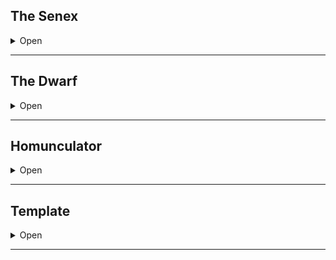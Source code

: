 ## The Senex

<details><summary>Open</summary>
<p>
  
**Starting Equipment**: a walking stick and a piece of practical-but-unique headwear.

**Starting Skill**: Folklore and your choice of History, Poetry, Philology, Mysticism, Monstrumology, Alchemy, Mythology, Runes & Glyphs, or Geopolitics.

**A:** Well-Learned, Ancient Tongues

**B:** Unanswered Questions

**C:** Deep Insight

**D:** Hidden Speech

### Tricks
  
Every time you gain a Sennex template, roll 1d12 and gain that Trick. If you roll a repeat, take your choice of the one above or below it.
	
Tricks take up a Psyche slot but the material components of them always seem to be on hand without taking up an inventory slot.

### A: Well-Learned

For each Sennex template you posses you may have a skill not take up a Psyche slot.

### A: Ancient Tongues

When you encounter some bit of language that you don’t know—like a page in a book, inscription on a ring, or occult chanted phrase—there’s a 2-in-6 chance you know it. Not that you know the whole language, just that you happen to know what this particular bit of language means. 

As you gain templates in this class, the chances that you know any particular bit of language increases by 1-in-6 per template.

### B: Unanswered Questions
  
You have a stat called Unanswered, which starts at 0. Everytime you encounter something very strange and mysterious and unknown in your adventuring, add 1 to your Unanswered stat. Note that this has to be stuff that is really weird and unexplained, not minor stuff. 

Good examples of unanswered questions include:

  1. What is through the Red Iron Door under Mount Breakspear?
  2. Who is the hooded figure we keep seeing at dusk and dawn?
  3. Why would our friend, the Duke of Ravenwood, suddenly turn on us?
  4. What happened that caused the ruined castle to the east to split in half?
  5. Where can we find the lair of the demonghast called Fatemonger?
  6. What does this mysterious serrated amulet do, and how do you use it?

Big, bad questions, ones with reaching implications and strange answers. Again, whenever you have a new question, write it down, and then add 1 to your Unanswered stat.

When you are in the presence of a great deal of knowledge—which might be a big library, another sage or scholar, some ancient wise being, or something else entirely—roll 1d6. If the result is less than or equal to your Unanswered stat, you learn the answer to one of your big questions, and then reduce your Unanswered stat by the amount rolled. This can be related to the source of knowledge you’re dealing with, or it could just be a flash of inspiration; how you piece the info together matters less than that you now know it.

It’s important to note that if you discover an answer to one of your big questions organically, just through playing the game, that doesn’t reduce your Unanswered stat. You only reduce your Unanswered stat when you specifically use your Senex ability to divine answers in this way.

### C: Deep Insight

If you spend a minute or so watching someone, you can make 3 Swords checks. For each success you learn one of the following three things; what their next immediate course of action is, why they’re taking that particular course of action, and how you could best change their mind. Once you’ve done this, you can’t do it again until tomorrow, and you can’t do it to the same person two days in a row.

An example of this could be “the King is going to banish us from the realm,” and “he’s doing it because he’s already unpopular with his subjects, and news of war from the South would spark further unrest,” and “he fears for his own throne, but if we can protect his throne he’ll be happy to keep us around.”

### D: Hidden Speech
  
When you succeed on the now 4-in-6 roll to use Ancient Tongues, you now have enough of that language to carry on a medium-length conversation fluently. 

Furthermore, you can now use Ancient Tongues (and thus Hidden Speech) on things that might not ordinarily qualify as languages: the call of wild animals, the whispering of trees, the crash of a thunderstorm, the clink of gold coins, the creak of an old castle, or the cry of the oppressed. 

### Tricks
For each Senex template you take, you roll 1d12 and gain one of these; if you roll a repeat, take your choice of the option above or below it.

  1. **Flask**. You always have a small flask of alcohol on you, no matter what, and when you or a party member really need a slug, it’s always got just enough.
  2. **Voice**. You are very good at doing imitations and mimicry, to an uncanny degree.
  3. **Animal**. You’ve got a small animal with you, like a raven or a cat, that is cleverer than normal, can read whatever you can, and will sometimes do what you tell it to do.
  4. **Quill**. You’ve got a quill (or a knife, if you’d rather be etching than writing) that can write on anything—wood, stone, metal, whatever. 
  5. **Light**. You can touch a small object to make it glow like a candle; you get 1 hour of this per template per day.
  6. **Notebook**. You have a notebook on your person that never leaves your side. Literally. If someone takes it away from you, it’ll end up back on your person, somehow.
  7. **Cowl**. When you wear your practical headgear, you can choose to have it hide your face from all but dedicated scrutiny; you’ll just look like an old person, and people will quickly write you off.
  8. **Tea**. You’re just really bonkers good at making tea, and know tons about it; if you claim it’s magical, anyone and everyone will believe you.
  9. **Fire**. You can start a small fire with almost anything under almost any conditions. 
  10. **Staff**. Your walking stick will never break, and you have advantage on checks against being deprived of it (which includes stuff like Háma at the door to the Golden Hall).
  11. **Charm**. People just seem to take a shine to you when they first meet you, especially animals, children, and elders.
  12. **Mouth**. You can whistle clearly and loudly, blow ornate smoke-shapes, and tie knots with your tongue.
  
</p>
</details>

* * *

## The Dwarf

<details><summary>Open</summary>
<p>

**Starting Equipment**: A Chainmail, a rough iron Shield, and your choice of an Axe, a Hammer, or a Pike.

**Starting Skills**: Your craft (roll on the 1D200 Failed Medieval Careers) and your choice of Hill Life, Undermountain Guard or Banker.
	
**A:** Smell Treasure, Rowdy Heart

**B:** Greed, Obsession

**C:** Heart of the Delver

**D:** Stubborn

For every Dwarf template you have, you gain an extra Inventory slot.
	
### Smell Treasure

You can smell gold, jewels, gems, silver–minerals and crystals of value. If you stand at a crossroads and sniff, the referee will tell you which direction has the most treasure. If you sniff in an empty room, the referee will tell you if you smell the faint odor of potentially buried treasure.

### Rowdy Heart

If you drink a full bottle of alcohol, you can roll FORT. On a success, cure one poison, diseases or potion affecting you.

### Greed

Gain a +1 HP for each inventory slot filled with Valuables or Treasures.

### Obsession

You don’t even need sleep when you work: your obsession is refreshing. Each rest, as long as you have basic tools you can either …

- Make significant repairs to a single object overnight.
- Refill one stack of mundane amunition.
- Craft a small object no bigger than your hand.

When you do the Craft carousing activity, the item you create is a step more valuable than the investment you put in it.

### Heart of the Delver

Always knows when all the secret doors and passages on a floor have been discovered. You can sense the general direction of exits and stairs to other levels.

### Stubborn

You get so stubborn even spells stop affecting you. Magic of any kind, both good and bad, cannot work on you. Shaving your beard cancels this ability.

</p>
</details>

* * *

## Homunculator

<details><summary>Open</summary>
<p>
  
**Starting Equipment**: dagger, 4 flasks, and 4 syringes.
**Starting Skills**: Your choice of Medicine, 

**A:** Homunculus, Gift of Flesh (Choose from 1-10 or roll 1d10)

**B:** Gift of Flesh (roll 1d20), Curse of Flesh (roll 1d20)

**C:** Shared Senses, Regeneration

**D:** Gift of Flesh (Choose 1-20), Curse of Flesh (roll 1d20)

### A: Homunculus

You have an obedient servant. You made it from a newborn bear. It is, in a way, your child. It is as intelligent as a well-trained dog.

A default Homonculus has 5 in all stats, 10 HP, and is the size of a person. They make 1 melee attack per round that deals 1d6 damage. Gifts and Curses of Flesh can alter these stats. They do not need to test Morale. A Homonculus is a hireling that thinks you're a mother-god.

Non-magic damage cannot kill a Homunculus. Making cancer obedient is easy when it knows nothing but obedience from birth. Vital organs are not required when any cell can perform any function. Any damage beyond 0 (negative HP) instead incapacitates a Homunculus for that many hours. Acid, fire, magic, or being spread over a square mile will kill a Homunculus permanently. Creating a new one takes 3 weeks, and a treasure in components, and access to an area where bears are likely to be found.

Homunculi still need to eat (and heal as a normal PC), sleep, and breathe. They are not proficient with weapons, have no inventory slots (but can temporarily carry up to 10 slots of items if carefully supervised), and will try to remove clothes and armour.

Injecting the vital extracts (blood or spinal fluid are traditional) of a creature into a homunculus grants it temporary powers, typically for 1 hour. Roll on a [Monster Menu-All table](https://drive.google.com/file/d/0BwIV4ttS3R1JWWNBa0VZalA2SGc/view?resourcekey=0-6ahNldQ9avxA6DwF4UkDhg), bearing in mind that negative effects only last 1 hour. Injecting 2 or more things (or injecting something very powerful) requires the Homunculus to Save or become torpid for 1d6 hours. On a critical failure, it dies instead. You can take 1d12 damage to let the Homunculus reroll a failed Save.

### B: Shared Senses

You can share senses with your Homunculus. This ability has a 500' range.

### C: Regeneration

Instead of healing like a PC, a Homunculus heals 1 HP every 30 minutes. If you are touching your Homunculus, you can transfer 1 HP from it to you per round.

 Gifts of Flesh

### 1d20 	Gifts of Flesh
1 	Corded Muscles. Strength becomes 7. Deals +2 melee damage. Can climb at running speed.
2 	Serpentine Grace. Dexterity becomes 7. Moves at double speed. If you fail a Save, the Homonculus can take full damage to push you out of the way.
3 	Pulsating Flesh. Constitution becomes 14. HP becomes 12. Immune to poison. 
4 	Near Relation. Can speak a few words. Can obey more complex or conditional commands.
5 	Twitchy. Wisdom becomes 14. Has a 50% chance to act in surprise rounds.
6 	Charisma. Charisma becomes 14. Save becomes 6. For 1 hour per day, can shift to resemble a human. An obvious and unnerving fake close-up, but not easy to detect from a distance or in a crowd.
7 	Collapsible. Can shrink to the size of a dog. Slightly bulbous and windy when fully inflated.
8 	Aquatic. Can breathe underwater. Swim at running speed.
9 	Quilled. Any successful melee hit against the Homunculus deals 1 damage to the attacker. Cannot be swallowed.
10 	Plated Skin. Armour as leather. Can conceal features or other gifts of flesh behind smooth leather sections.
11 	Serrated Claws. Makes 2 melee attacks per round, dealing 1d8 damage on a hit.
12 	Acid Glands. Attacks deal +1 acid damage. Instead of making a melee attack, can eat a ration and then spit 30', dealing 1d6 acid damage on a hit. 
13 	Mimic. Can adjust skin tone and pattern. +4 Stealth. Can also imitate voices and other sounds (without understanding them). 
14 	Furred. A thick, even, and unnatural coat. Immune to weather and cold damage.
15 	Lamprey. On a hit, all subsequent melee attacks against the same target automatically hit.
16 	Rubberized. Immune to fall damage. Reduces incoming bludgeoning damage by 2. 
17 	Electrified. Attacks deal +1 lightning damage. On a hit, can choose to stun a living target for 1d6 rounds instead of dealing damage. 
18 	Winged. Fly at running speed. Can carry a person for 1 minute before dropping them. Not very strong or nimble in the air.
19 	Bioluminescent. Casts light as a torch. Can adjust luminescence to a dim glow. Once per day, can emit a a 60' radius light pulse.
20 	Hypersensitive. 30' darkvision. Can detect strong magic at 60'. May detect secret doors or traps.
	
### 1d20 	Curses of Flesh
1 	Timid. In dangerous or novel situations, the  Homunculus must test Morale to leave your sight for more than a few minutes.
2 	Fragile. If the Homunculus takes 3 or more damage in a round, it must Save or spend the next round writhing in agony.
3 	Wrong Scent. Animals fear the Homunculus. Small creatures flee, dogs bark, horses shy, and larger creatures target the Homunculus with furious hostility.
4 	Territorial. If ordered to attack, the Homunculus must test Morale to attack anything but the largest and most dangerous target. Does not appreciate close contact with your friends or allies.
5 	Easily Bored. If inactive, will knock things over, swat people, or make alarming noises.
6 	Auorovore. Every time the party obtains treasure worth more than 10gp, at least 5% of the total (or 25% of your share, whichever is easiest) must be given to the Homunculus to hoard and devour.
7 	Treacherous. During non-adventuring times (at night, in town, etc.), the Homunculus sneaks off to commit crimes, devour livestock, or terrorize travelers.
8 	Truly Hideous. If visible, minimum of a -4 penalty to reaction rolls. Other hirelings have a -2 penalty to Morale. Face not even a mother-god could love.
9 	Lazy. Unless threatened (by you or by an enemy), the Homunculus takes 1 round to start to do anything urgent, or 10 minutes to start to do anything non-urgent.
10 	Umbilicus. You are connected to your Homunculus by a 20' flesh cord. You can sever it, but while separated your and your Homunculus' maximum HP is reduced by 4. You must reattach the cord to sleep.
11 	Molting. Once per week, the Homunculus must spend 6 hours shedding and regrowing its skin in a truly disgusting and noisy process. It consumes 3 rations immediately after molting.
12 	Superstitious. The Homunculus must test Morale or cower when a holy symbol is visible.
13 	Carnivorous. The Homunculus must eat fresh raw meat as rations.
14 	Slime Trail. Leaves behind a slightly sticky trail of mucus.
15 	Light-Fearing. The Homunculus has a -4 penalty to Attack and Save in bright sunlight.
16 	Full Reformation. If reduced below 0 HP or killed, covers a 30' radius in acidic sludge, dealing 1d6 acid damage per round to anything in the area. Effect lasts until the Homunculus reforms.
17 	Fire-Fear. Must test Morale to remain within 30' of a torch-sized fire or larger. Lanterns, matches, and candles are eyed with distrust.
18 	Growing Distrust. The Homunculus knows what it is and knows it is being used. It may disobey suicidal commands, plot to replace you, or try to gain power on its own.
19 	Disease-Bearing. Automatically fails all Saves against disease. Does not suffer any negative effects from diseases, but is contagious.
20 	Tumorous. Any attack that deals 2 or more damage to the Homonculus knocks off disgusting lumps of flesh, blood, and ichor. No mechanical effect but it's extremely gross.
	
</p>
</details>

* * *

## Template

<details><summary>Open</summary>
<p>
  
Starting Equipment:
Starting Skill:

**A:**

**B:**

**C:**

**D:**

Bonus

### A:

### B:

### C:

### D:

### Who Are You?

</p>
</details>

* * *
